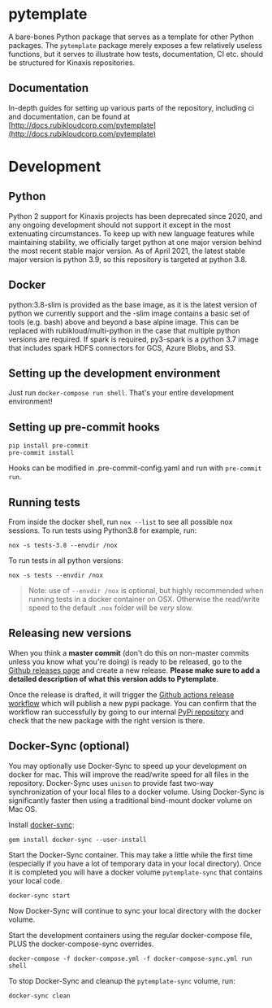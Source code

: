 # pytemplate

A bare-bones Python package that serves as a template for other Python packages.
The `pytemplate` package merely exposes a few relatively useless functions, but
it serves to illustrate how tests, documentation, CI etc. should be structured
for Kinaxis repositories.

## Documentation

In-depth guides for setting up various parts of the repository, including ci and
documentation, can be found at
[http://docs.rubikloudcorp.com/pytemplate](http://docs.rubikloudcorp.com/pytemplate)


# Development

## Python

Python 2 support for Kinaxis projects has been deprecated since 2020, and any ongoing
development should not support it except in the most extenuating circumstances. To
keep up with new language features while maintaining stability, we officially target
python at one major version behind the most recent stable major version. As of
April 2021, the latest stable major version is python 3.9, so this repository is
targeted at python 3.8.


## Docker

python:3.8-slim is provided as the base image, as it is the latest version of python we
currently support and the -slim image contains a basic set of tools (e.g. bash)
above and beyond a base alpine image. This can be replaced with
rubikloud/multi-python in the case that multiple python versions are required. If
spark is required, py3-spark is a python 3.7 image that includes
spark HDFS connectors for GCS, Azure Blobs, and S3.

## Setting up the development environment

Just run `docker-compose run shell`. That's your entire development environment!

## Setting up pre-commit hooks

```
pip install pre-commit
pre-commit install
```

Hooks can be modified in .pre-commit-config.yaml and run with `pre-commit run`.

## Running tests

From inside the docker shell, run `nox --list` to see all possible nox sessions.
To run tests using Python3.8 for example, run:
```
nox -s tests-3.8 --envdir /nox
```
To run tests in all python versions:
```
nox -s tests --envdir /nox
```
> Note: use of `--envdir /nox` is optional, but highly recommended when
running tests in a docker container on OSX. Otherwise the read/write
speed to the default `.nox` folder will be *very* slow.

## Releasing new versions

When you think a **master commit** (don't do this on non-master commits unless
you know what you're doing) is ready to be released, go to the [Github releases
page](https://github.com/rubikloud/pytemplate/releases) and create a new
release. **Please make sure to add a detailed description of what this version
adds to Pytemplate**.

Once the release is drafted, it will trigger the [Github actions release workflow](.github/workflows/pythonpublish.yml)
which will publish a new pypi package. You can confirm that the workflow ran successfully by going to our internal
[PyPi repository](https://pypicloud.rubikloudcorp.com/) and check that the new package with the right version is there.

## Docker-Sync (optional)

You may optionally use Docker-Sync to speed up your development on docker for mac.
This will improve the read/write speed for all files in the repository.
Docker-Sync uses `unison` to provide fast two-way synchronization of your
local files to a docker volume. Using Docker-Sync is significantly
faster then using a traditional bind-mount docker volume on Mac OS.

Install [docker-sync](http://docker-sync.io/):
```
gem install docker-sync --user-install
```

Start the Docker-Sync container. This may take a little while the first time
(especially if you have a lot of temporary data in your local directory).
Once it is completed you will have a docker volume `pytemplate-sync` that
contains your local code.
```
docker-sync start
```
Now Docker-Sync will continue to sync your local directory with
the docker volume.

Start the development containers using the regular docker-compose file,
PLUS the docker-compose-sync overrides.
```
docker-compose -f docker-compose.yml -f docker-compose-sync.yml run shell
```

To stop Docker-Sync and cleanup the `pytemplate-sync` volume, run:
```
docker-sync clean
```
